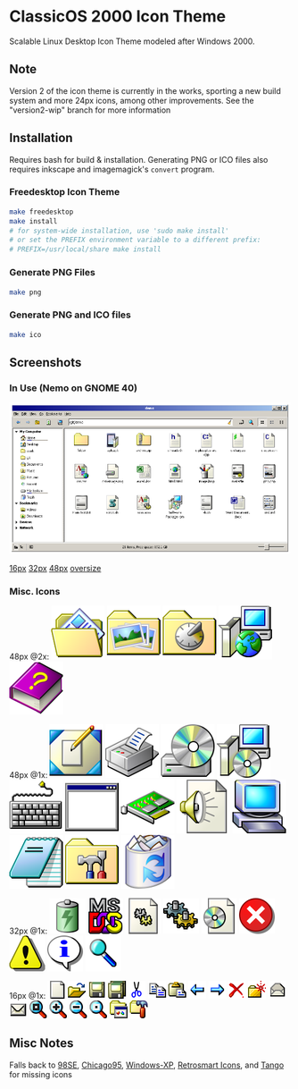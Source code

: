 # ClassicOS 2000 Icon Theme

Scalable Linux Desktop Icon Theme modeled after Windows 2000.

## Note

Version 2 of the icon theme is currently in the works, sporting a new build system and more 24px icons, among other improvements. See the "version2-wip" branch for more information

## Installation

Requires bash for build & installation.
Generating PNG or ICO files also requires inkscape and imagemagick's `convert` program.

### Freedesktop Icon Theme

```bash
make freedesktop
make install
# for system-wide installation, use 'sudo make install'
# or set the PREFIX environment variable to a different prefix:
# PREFIX=/usr/local/share make install
```

### Generate PNG Files

```bash
make png
```

### Generate PNG and ICO files

```bash
make ico
```

## Screenshots

### In Use (Nemo on GNOME 40)

![Icon theme in use with Nemo File Manager](screenshots/nemo.png)

[16px](screenshots/16px-files.png) [32px](screenshots/32px-files.png) [48px](screenshots/48px-files.png) [oversize](screenshots/oversize-files.png)

### Misc. Icons

48px @2x: 
<img src="src/svg48/folder-documents.svg" alt="Documents Folder" width="96" height="96">  <img src="src/svg48/folder-pictures.svg" alt="Pirctures Folder" width="96" height="96">  <img src="src/svg48/folder-recent.svg" alt="Refent Folder" width="96" height="96">  <img src="src/svg48/installer-web.svg" alt="Package Manager" width="96" height="96">  <img src="src/svg48/help.svg" alt="Help" width="96" height="96">

48px @1x: 
![Desktop @ 48px](src/svg48/desktop.svg) ![Printer @ 48px](src/svg48/printer.svg) ![Optical Media @ 48px](src/svg48/media-optical.svg) ![Installer @ 48px](src/svg48/installer.svg) ![Keyboard @ 48px](src/svg48/keyboard.svg) ![Default App @ 48px](src/svg48/application-default-icon.svg) ![Audio Card @ 48px](src/svg48/audio-card.svg) ![Audio File @ 48px](src/svg48/audio-x-generic.svg) ![Computer @ 48px](src/svg48/computer.svg) ![Notepad @ 48px](src/svg48/text-editor.svg) ![Control Panel @ 48px](src/svg48/preferences-desktop.svg) ![Trash @ 48px](src/svg48/trash-full.svg) 

32px @1x: 
![Full Battery @ 32px](src/svg32/battery-full-charging.svg) ![MS-DOS @ 32px](src/svg32/dosemu.svg) ![DLL @ 32px](src/svg32/application-object.svg) ![gears @ 32px](src/svg32/gears.svg)  ![ISO file @ 32px](src/svg32/application-x-cd-image.svg)  ![Dialog Error @ 32px](src/svg32/dialog-error.svg) ![Dialog Warning @ 32px](src/svg32/dialog-warning.svg) ![Dialog Information @ 32px](src/svg32/dialog-information.svg) ![Magnifier @ 32px](src/svg32/magnifier.svg) 

16px @1x: 
![File](src/svg16/file.svg) ![Open](src/svg16/file-open.svg) ![Save](src/svg16/save.svg) ![Save All](src/svg16/save-all.svg) ![Cut](src/svg16/edit-cut.svg) ![Copy](src/svg16/edit-copy.svg) ![Paste](src/svg16/edit-paste.svg) ![Back](src/svg16/back.svg) ![Forward](src/svg16/forward.svg) ![Delete](src/svg16/delete.svg) ![New Folder](src/svg16/folder-new.svg) ![Email-Read](src/svg16/msg-read.svg) ![Email-Unread](src/svg16/msg-unread.svg) ![Zoom-fit](src/svg16/zoom-fit.svg) ![Zoom-in](src/svg16/zoom-in.svg) ![Zoom-out](src/svg16/zoom-out.svg) ![Zoom-zero](src/svg16/zoom-zero.svg) ![Program Group](src/svg16/program-group.svg)  ![Admin Tools](src/svg16/applications-system.svg)

## Misc Notes

Falls back to [98SE](https://github.com/nestoris/Win98SE), [Chicago95](https://github.com/grassmunk/Chicago95), [Windows-XP](https://github.com/B00merang-Artwork/Windows-XP/), [Retrosmart Icons](https://github.com/mdomlop/retrosmart-icon-theme), and [Tango](http://tango.freedesktop.org/Tango_Icon_Library) for missing icons
